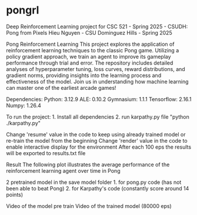 # pongrl
Deep Reinforcement Learning project for CSC 521 - Spring 2025 - CSUDH: Pong from Pixels
Hieu Nguyen - CSU Dominguez Hills - Spring 2025

Pong Reinforcement Learning
This project explores the application of reinforcement learning techniques to the classic Pong game. Utilizing a policy gradient approach, we train an agent to improve its gameplay performance through trial and error. The repository includes detailed analyses of hyperparameter tuning, loss curves, reward distributions, and gradient norms, providing insights into the learning process and effectiveness of the model. Join us in understanding how machine learning can master one of the earliest arcade games!

Dependencies:
	Python: 3.12.9
	ALE: 0.10.2
	Gymnasium: 1.1.1
	Tensorflow: 2.16.1
	Numpy: 1.26.4

To run the project:
	1. Install all dependencies
	2. run karpathy.py file "python ./karpathy.py"

Change 'resume' value in the code to keep using already trained model or re-train the model from the beginning
Change 'render' value in the code to enable interactive display for the environment
After each 100 eps the results will be exported to results.txt file

Result
The following plot illustrates the average performance of the reinforcement learning agent over time in Pong

2 pretrained model in the save model folder
	1. for pong.py code (has not been able to beat Pong)
	2. for Karpathy's code (constantly score around 14 points)

Video of the  model pre train
Video of the trained model (80000 eps)

